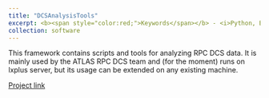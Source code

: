 ```yaml
---
title: "DCSAnalysisTools"
excerpt: <b><span style="color:red;">Keywords</span></b> - <i>Python, Bash, particle physics, particle detectors</i>. <br/><br/>A framework with tools for analyzing ATLAS RPC DCS data.<br/><br/><img src='/images/muon_spectrometer.jpg' width="450">
collection: software
---
```


This framework contains scripts and tools for analyzing RPC DCS data. It is mainly used by the ATLAS RPC DCS team and (for the moment) runs on lxplus server, but its usage can be extended on any existing machine.

[Project link](https://gitlab.cern.ch/gbianco/DCSAnalysis)
